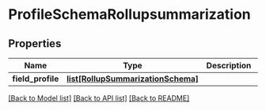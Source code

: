 # ProfileSchemaRollupsummarization

## Properties
Name | Type | Description | Notes
------------ | ------------- | ------------- | -------------
**field_profile** | [**list[RollupSummarizationSchema]**](RollupSummarizationSchema.md) |  | [optional] 

[[Back to Model list]](../README.md#documentation-for-models) [[Back to API list]](../README.md#documentation-for-api-endpoints) [[Back to README]](../README.md)


